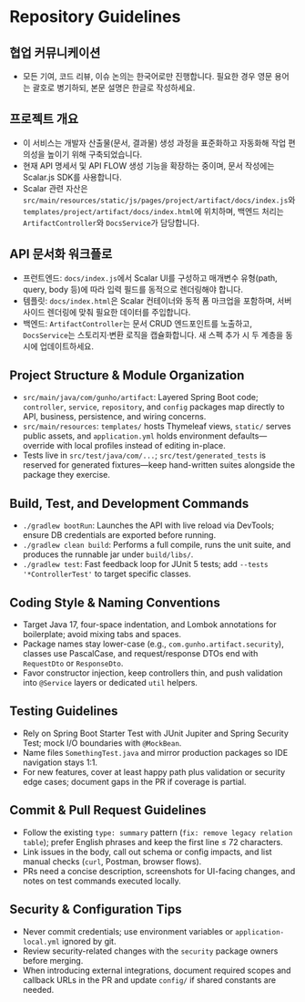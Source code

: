 # Repository Guidelines

## 협업 커뮤니케이션
- 모든 기여, 코드 리뷰, 이슈 논의는 한국어로만 진행합니다. 필요한 경우 영문 용어는 괄호로 병기하되, 본문 설명은 한글로 작성하세요.

## 프로젝트 개요
- 이 서비스는 개발자 산출물(문서, 결과물) 생성 과정을 표준화하고 자동화해 작업 편의성을 높이기 위해 구축되었습니다.
- 현재 API 명세서 및 API FLOW 생성 기능을 확장하는 중이며, 문서 작성에는 Scalar.js SDK를 사용합니다.
- Scalar 관련 자산은 `src/main/resources/static/js/pages/project/artifact/docs/index.js`와 `templates/project/artifact/docs/index.html`에 위치하며, 백엔드 처리는 `ArtifactController`와 `DocsService`가 담당합니다.

## API 문서화 워크플로
- 프런트엔드: `docs/index.js`에서 Scalar UI를 구성하고 매개변수 유형(path, query, body 등)에 따라 입력 필드를 동적으로 렌더링해야 합니다.
- 템플릿: `docs/index.html`은 Scalar 컨테이너와 동적 폼 마크업을 포함하며, 서버 사이드 렌더링에 맞춰 필요한 데이터를 주입합니다.
- 백엔드: `ArtifactController`는 문서 CRUD 엔드포인트를 노출하고, `DocsService`는 스토리지·변환 로직을 캡슐화합니다. 새 스펙 추가 시 두 계층을 동시에 업데이트하세요.

## Project Structure & Module Organization
- `src/main/java/com/gunho/artifact`: Layered Spring Boot code; `controller`, `service`, `repository`, and `config` packages map directly to API, business, persistence, and wiring concerns.
- `src/main/resources`: `templates/` hosts Thymeleaf views, `static/` serves public assets, and `application.yml` holds environment defaults—override with local profiles instead of editing in-place.
- Tests live in `src/test/java/com/...`; `src/test/generated_tests` is reserved for generated fixtures—keep hand-written suites alongside the package they exercise.

## Build, Test, and Development Commands
- `./gradlew bootRun`: Launches the API with live reload via DevTools; ensure DB credentials are exported before running.
- `./gradlew clean build`: Performs a full compile, runs the unit suite, and produces the runnable jar under `build/libs/`.
- `./gradlew test`: Fast feedback loop for JUnit 5 tests; add `--tests '*ControllerTest'` to target specific classes.

## Coding Style & Naming Conventions
- Target Java 17, four-space indentation, and Lombok annotations for boilerplate; avoid mixing tabs and spaces.
- Package names stay lower-case (e.g., `com.gunho.artifact.security`), classes use PascalCase, and request/response DTOs end with `RequestDto` or `ResponseDto`.
- Favor constructor injection, keep controllers thin, and push validation into `@Service` layers or dedicated `util` helpers.

## Testing Guidelines
- Rely on Spring Boot Starter Test with JUnit Jupiter and Spring Security Test; mock I/O boundaries with `@MockBean`.
- Name files `SomethingTest.java` and mirror production packages so IDE navigation stays 1:1.
- For new features, cover at least happy path plus validation or security edge cases; document gaps in the PR if coverage is partial.

## Commit & Pull Request Guidelines
- Follow the existing `type: summary` pattern (`fix: remove legacy relation table`); prefer English phrases and keep the first line ≤ 72 characters.
- Link issues in the body, call out schema or config impacts, and list manual checks (`curl`, Postman, browser flows).
- PRs need a concise description, screenshots for UI-facing changes, and notes on test commands executed locally.

## Security & Configuration Tips
- Never commit credentials; use environment variables or `application-local.yml` ignored by git.
- Review security-related changes with the `security` package owners before merging.
- When introducing external integrations, document required scopes and callback URLs in the PR and update `config/` if shared constants are needed.
